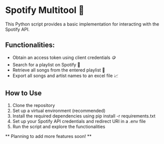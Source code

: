 # Spotify Multitool 🎵
This Python script provides a basic implementation for interacting with the Spotify API. 

## Functionalities: 

  - Obtain an access token using client credentials 🪙
  - Search for a playlist on Spotify 🎤
  - Retrieve all songs from the entered playlist 🎵
  - Export all songs and artist names to an excel file 📈

## How to Use

  1. Clone the repository
  2. Set up a virtual environment (recommended)
  3. Install the required dependencies using pip install -r requirements.txt
  4. Set up your Spotify API credentials and redirect URI in a .env file
  5. Run the script and explore the functionalities


** Planning to add more features soon! **
